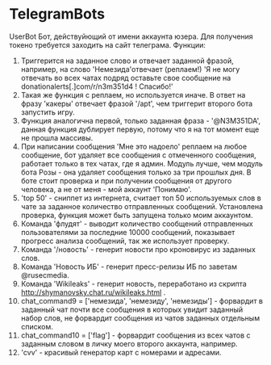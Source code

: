 # TelegramBots

UserBot
Бот, действуйющий от имени аккаунта юзера. Для получения токено требуется заходить на сайт телеграма.
Функции: 
1. Триггерится на заданное слово и отвечает заданной фразой, например, на слово 'Немезида'отвечает (реплаем!) 'Я не могу отвечать во всех чатах подряд оставьте свое сообщение на donationalerts[.]com/r/n3m351d4 ! Спасибо!'
2. Такая же функция с реплаем, но используется иначе. В ответ на фразу 'какеры' отвечает фразой '/apt', чем триггерит второго бота запустить игру.
3. Функция аналогична первой, только заданная фраза - '@N3M351DA', данная функция дублирует первую, потому что я на тот момент еще не прошла массивы.
4. При написании сообщения 'Мне это надоело' реплаем на любое сообщение, бот удаляет все сообщения с отмеченного сообщения, работает только в тех чатах, где я админ. Модуль лучше, чем модуль бота Розы - она удаляет сообщения только за три прошлых дня. В боте стоит проверка и при получении сообщения от другого человека, а не от меня - мой аккаунт 'Понимаю'.
5. 'top 50' - сниппет из интернета, считает топ 50 используемых слов в чате за заданное количество отправленных сообщений. Установлена проверка, функция может быть запущена только моим аккаунтом.
6. Команда 'флудят' - выводит количество сообщений отправленных пользователями за последние 10000 сообщений, показывает прогресс анализа сообщений, так же использует проверку.
7. Команда '/новость' - генерит новости про кроновирус из заданных слов.
9. Команда 'Новость ИБ' - генерит пресс-релизы ИБ по заветам @rusecmedia.
10. Команда 'Wikileaks' - генерит новость, переработано из скрипта http://shymanovsky.chat.ru/wikileaks.html .
11. chat_command9 = ['немезида', 'немезиду', 'немезиды'] - форвардит в заданный чат почти все сообщения в которых увидит заданный набор слов, не форвардит сообщения из чатов заданных отдельным списком.
12. chat_command10 = ['flag'] - форвардит сообщения из всех чатов с заданным словом в личку моего второго аккаунта, например.
13. 'cvv' - красивый генератор карт с номерами и адресами.


